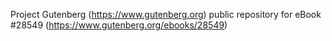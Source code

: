 Project Gutenberg (https://www.gutenberg.org) public repository for eBook #28549 (https://www.gutenberg.org/ebooks/28549)
